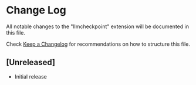 # Change Log

All notable changes to the "llmcheckpoint" extension will be documented in this file.

Check [Keep a Changelog](http://keepachangelog.com/) for recommendations on how to structure this file.

## [Unreleased]

- Initial release